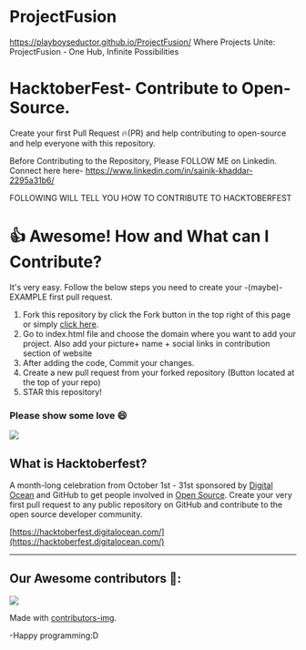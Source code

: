 # ProjectFusion
https://playboyseductor.github.io/ProjectFusion/
Where Projects Unite: ProjectFusion - One Hub, Infinite Possibilities


# HacktoberFest- Contribute to Open-Source.

Create your first Pull Request 🔥(PR) and help contributing to open-source and help everyone with this repository.

Before Contributing to the Repository, Please FOLLOW ME on Linkedin. Connect here here- https://www.linkedin.com/in/sainik-khaddar-2295a31b6/

FOLLOWING WILL TELL YOU HOW TO CONTRIBUTE TO HACKTOBERFEST


# 👍 Awesome! How and What can I Contribute? 
It's very easy. Follow the below steps you need to create your -(maybe)- EXAMPLE first pull request.
1. Fork this repository by click the Fork button in the top right of this page or simply [click here](https://github.com/ProjectFusion/ProjectFusion/fork).
2. Go to index.html file and choose the domain where you want to add your project. Also add your picture+ name + social links in contribution section of website
4. After adding the code, Commit your changes.
5. Create a new pull request from your forked repository (Button located at the top of your repo)
8. STAR this repository!

### Please show some love 😄 
<a href="https://github.com/playboySeductor" aria-label="Follow @playboySeductor on GitHub"><img  src="https://img.shields.io/badge/Follow👉-@playboySeductor-green?style=for-the-badge"  />
</a>
<br>
## What is Hacktoberfest?
A month-long celebration from October 1st - 31st sponsored by [Digital Ocean](https://hacktoberfest.digitalocean.com/) and GitHub to get people involved in [Open Source](https://github.com/open-source). Create your very first pull request to any public repository on GitHub and contribute to the open source developer community.

[https://hacktoberfest.digitalocean.com/](https://hacktoberfest.digitalocean.com/)

***

## Our Awesome contributors 🤩:
<a href="https://github.com/playboySeductor/ProjectFusion/graphs/contributors">
  <img src="https://contributors-img.web.app/image?repo=playboySeductor/ProjectFusion" />
</a>

Made with [contributors-img](https://contributors-img.web.app).

-Happy programming:D

